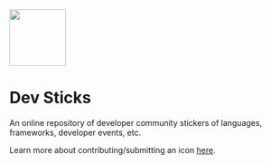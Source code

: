 <img src="https://i.ibb.co/yhTVK3Z/Screen-Shot-2020-12-06-at-8-29-02-PM.png" height="100"/>

# Dev Sticks

An online repository of developer community stickers of languages, frameworks, developer events, etc.

Learn more about contributing/submitting an icon [here]().
